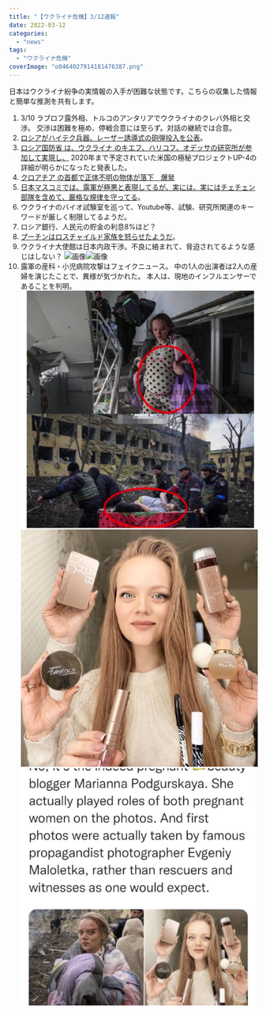 ```yaml
---
title: "【ウクライナ危機】3/12速報"
date: 2022-03-12
categories: 
  - "news"
tags: 
  - "ウクライナ危機"
coverImage: "o0464027914181476387.png"
---
```


日本はウクライナ紛争の実情報の入手が困難な状態です。こちらの収集した情報と簡単な推測を共有します。

1. 3/10 ラブロフ露外相、トルコのアンタリアでウクライナのクレバ外相と交渉。 交渉は困難を極め、停戦合意には至らず。対話の継続では合意。
2. [ロシアがハイテク兵器、レーザー誘導式の砲弾投入を公表](https://southfront.org/russian-military-has-begun-to-target-ukrainian-forces-with-laser-guided-artillery-rounds-video/)。
3. [ロシア国防省 は、ウクライナ のキエフ、ハリコフ、オデッサの研究所が参加して実現し、](https://twitter.com/sputnik_jp/status/1502176572345708550) 2020年まで予定されていた米国の極秘プロジェクトUP-4の詳細が明らかになったと発表した。
4. [クロアチア の首都で正体不明の物体が落下　爆発](https://twitter.com/sputnik_jp/status/1502184715163471878?s=20&t=8pSBE9qd2WpsnNGaVBnjkg)
5. [日本マスコミでは、露軍が極悪と表現してるが、実には、実にはチェチェン部隊を含めて、厳格な規律を守ってる](https://twitter.com/DonbassSegodnya/status/1501867192530395137?s=20&t=8pSBE9qd2WpsnNGaVBnjkg)。
6. ウクライナのバイオ試験室を巡って、Youtube等、試験、研究所関連のキーワードが厳しく制限してるようだ。
7. ロシア銀行、人民元の貯金の利息8%ほど？
8. [プーチンはロスチャイルド家族を怒らせたようだ](https://jp.wsj.com/articles/what-russias-invasion-of-ukraine-means-for-investors-11645747247)。
9. ウクライナ大使館は日本内政干渉。不良に絡まれて、脅迫されてるような感じはしない？ ![画像](images/FNkHV1-aQAEhGzJ)![画像](images/FNkHV2XakAEtIIu)
10. 露軍の産科・小児病院攻撃はフェイクニュース。 中の1人の出演者は2人の産婦を演じたことで、異様が気づかれた。 本人は、現地のインフルエンサーであることを判明。 ![](images/RDTz2xhloDbI0v5uH2ul_5QQ1Q3WA_Yvq1TtMFoU6fd8PZzFffhQWpoauXPUUkPM44n_IcrFiAUEI8k=s563-c-fcrop64=1,00001fa8ffffe057-nd-v1)![](images/_U_3pWGi1O2RKYkrfNauDsfVXiZ3GANOU3AihXIvudF-AcvUw01pVvJ7Ox2n47z4cMIK1rulfobWjw=s613-c-fcrop64=1,00001e49ffffe1b6-nd-v1)![](images/8pxUeaN6t1ojoZ184uPJOwMpvpu3RgDFe1MlJILg69oFYpom1zFoR8sftBcxn89UnRW-z9ulDdirbA=s621-c-fcrop64=1,00000b9ffffff460-nd-v1)
